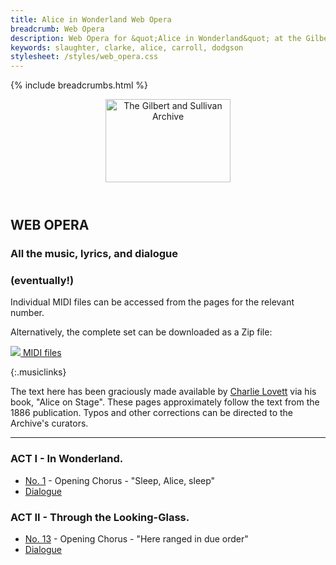 ```yaml
---
title: Alice in Wonderland Web Opera
breadcrumb: Web Opera
description: Web Opera for &quot;Alice in Wonderland&quot; at the Gilbert and Sullivan Archive
keywords: slaughter, clarke, alice, carroll, dodgson
stylesheet: /styles/web_opera.css
---
```


{% include breadcrumbs.html %}
<header>
    <a href="../../index.html"><img src="https://gsarchive.net/layout/images/logo3sm.jpg" alt="The Gilbert and Sullivan Archive" width="200" height="133" border="0"></a>
    <div class=titlecard style="background-color: #ffffcc; background-image: url(../graphics/title.gif)" title="Alice in Wonderland"></div>
</header>

## WEB OPERA

### All the music, lyrics, and dialogue
### (eventually!)

<!-- Karaoke files are not currently available. If they are added at some point, they will be
included here, and the commented-out phrases can be reinstated. -->

Individual MIDI <!-- and Karaoke--> files can be accessed from the pages for the relevant number.
<!-- Alternatively, complete sets can be downloaded as Zip files: -->
Alternatively, the complete set can be downloaded as a Zip file:

[ ![](/layout/images/midi.gif) MIDI files](../midi/alice_midi.zip)
<!-- [ ![](/layout/images/midi_karaoke.gif) Karaoke files](../midi/alice_karaoke.zip) -->
{:.musiclinks}

The text here has been graciously made available by [Charlie Lovett](https://charlielovett.com/) via his book, "Alice on Stage". These pages approximately follow the text from the 1886 publication. Typos and other corrections can be directed to the Archive's curators.

-----

### ACT I - In Wonderland.

* [No. 1](aiw01.html) - Opening Chorus - "Sleep, Alice, sleep"
* [Dialogue](aiw01d.html)

### ACT II - Through the Looking-Glass.

* [No. 13](aiw13.html) - Opening Chorus - "Here ranged in due order"
* [Dialogue](aiw13d.html)
